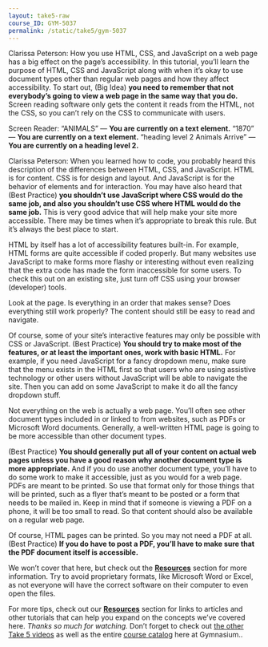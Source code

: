 ```yaml
---
layout: take5-raw
course_ID: GYM-5037
permalink: /static/take5/gym-5037
---
```


Clarissa Peterson: How you use HTML, CSS, and JavaScript on a web page has a big effect on the page’s accessibility. In this tutorial, you’ll learn the purpose of HTML, CSS and JavaScript along with when it’s okay to use document types other than regular web pages and how they affect accessibility. To start out, (Big Idea) **you need to remember that not everybody’s going to view a web page in the same way that you do.** Screen reading software only gets the content it reads from the HTML, not the CSS, so you can’t rely on the CSS to communicate with users.

Screen Reader: “ANIMALS” — **You are currently on a text element.** “1870” — **You are currently on a text element.** “heading level 2 Animals Arrive” — **You are currently on a heading level 2.**

Clarissa Peterson: When you learned how to code, you probably heard this description of the differences between HTML, CSS, and JavaScript. HTML is for content. CSS is for design and layout. And JavaScript is for the behavior of elements and for interaction. You may have also heard that (Best Practice) **you shouldn’t use JavaScript where CSS would do the same job, and also you shouldn’t use CSS where HTML would do the same job.** This is very good advice that will help make your site more accessible. There may be times when it’s appropriate to break this rule. But it’s always the best place to start.

HTML by itself has a lot of accessibility features built-in. For example, HTML forms are quite accessible if coded properly. But many websites use JavaScript to make forms more flashy or interesting without even realizing that the extra code has made the form inaccessible for some users. To check this out on an existing site, just turn off CSS using your browser (developer) tools.

Look at the page. Is everything in an order that makes sense? Does everything still work properly? The content should still be easy to read and navigate.

Of course, some of your site’s interactive features may only be possible with CSS or JavaScript. (Best Practice) **You should try to make most of the features, or at least the important ones, work with basic HTML.** For example, if you need JavaScript for a fancy dropdown menu, make sure that the menu exists in the HTML first so that users who are using assistive technology or other users without JavaScript will be able to navigate the site. Then you can add on some JavaScript to make it do all the fancy dropdown stuff.

Not everything on the web is actually a web page. You’ll often see other document types included in or linked to from websites, such as PDFs or Microsoft Word documents. Generally, a well-written HTML page is going to be more accessible than other document types.

(Best Practice) **You should generally put all of your content on actual web pages unless you have a good reason why another document type is more appropriate.** And if you do use another document type, you’ll have to do some work to make it accessible, just as you would for a web page. PDFs are meant to be printed. So use that format only for those things that will be printed, such as a flyer that’s meant to be posted or a form that needs to be mailed in. Keep in mind that if someone is viewing a PDF on a phone, it will be too small to read. So that content should also be available on a regular web page.

Of course, HTML pages can be printed. So you may not need a PDF at all. (Best Practice) **If you do have to post a PDF, you’ll have to make sure that the PDF document itself is accessible.**

We won’t cover that here, but check out the [**Resources**](#tutorial-resources) section for more information. Try to avoid proprietary formats, like Microsoft Word or Excel, as not everyone will have the correct software on their computer to even open the files.

For more tips, check out our [**Resources**](#tutorial-resources) section for links to articles and other tutorials that can help you expand on the concepts we’ve covered here. *Thanks so much for watching.* Don’t forget to check out [the other Take 5 videos][1] as well as the entire [course catalog][2] here at Gymnasium..

[1]: https://thegymnasium.com/take5
[2]: https://thegymnasium.com/courses
